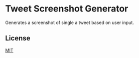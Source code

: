 # Tweet Screenshot Generator

Generates a screenshot of single a tweet based on user input.

## License
[MIT](https://github.com/loganlennox/tweet-screenshot-generator/blob/master/LICENSE)
